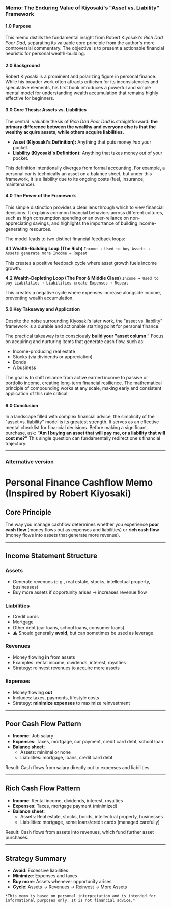 ### **Memo: The Enduring Value of Kiyosaki's "Asset vs. Liability" Framework**

#### 1.0 Purpose

This memo distills the fundamental insight from Robert Kiyosaki's *Rich Dad Poor Dad*, separating its valuable core principle from the author's more controversial commentary. The objective is to present a actionable financial heuristic for personal wealth-building.

#### 2.0 Background

Robert Kiyosaki is a prominent and polarizing figure in personal finance. While his broader work often attracts criticism for its inconsistencies and speculative elements, his first book introduces a powerful and simple mental model for understanding wealth accumulation that remains highly effective for beginners.

#### 3.0 Core Thesis: Assets vs. Liabilities

The central, valuable thesis of *Rich Dad Poor Dad* is straightforward: **the primary difference between the wealthy and everyone else is that the wealthy acquire assets, while others acquire liabilities.**

*   **Asset (Kiyosaki's Definition):** Anything that puts money *into* your pocket.
*   **Liability (Kiyosaki's Definition):** Anything that takes money *out* of your pocket.

This definition intentionally diverges from formal accounting. For example, a personal car is technically an asset on a balance sheet, but under this framework, it is a liability due to its ongoing costs (fuel, insurance, maintenance).

#### 4.0 The Power of the Framework

This simple distinction provides a clear lens through which to view financial decisions. It explains common financial behaviors across different cultures, such as high consumption spending or an over-reliance on non-appreciating savings, and highlights the importance of building income-generating resources.

The model leads to two distinct financial feedback loops:

**4.1 Wealth-Building Loop (The Rich)**
`Income → Used to buy Assets → Assets generate more Income → Repeat`

This creates a positive feedback cycle where asset growth fuels income growth.

**4.2 Wealth-Depleting Loop (The Poor & Middle Class)**
`Income → Used to buy Liabilities → Liabilities create Expenses → Repeat`

This creates a negative cycle where expenses increase alongside income, preventing wealth accumulation.

#### 5.0 Key Takeaway and Application

Despite the noise surrounding Kiyosaki's later work, the "asset vs. liability" framework is a durable and actionable starting point for personal finance.

The practical takeaway is to consciously **build your "asset column."** Focus on acquiring and nurturing items that generate cash flow, such as:
*   Income-producing real estate
*   Stocks (via dividends or appreciation)
*   Bonds
*   A business

The goal is to shift reliance from active earned income to passive or portfolio income, creating long-term financial resilience. The mathematical principle of compounding works at any scale, making early and consistent application of this rule critical.

#### 6.0 Conclusion

In a landscape filled with complex financial advice, the simplicity of the "asset vs. liability" model is its greatest strength. It serves as an effective mental checklist for financial decisions. Before making a significant purchase, ask: **"Am I buying an asset that will pay me, or a liability that will cost me?"** This single question can fundamentally redirect one's financial trajectory.

---

### Alternative version

# Personal Finance Cashflow Memo (Inspired by Robert Kiyosaki)

## Core Principle
The way you manage cashflow determines whether you experience **poor cash flow** (money flows out as expenses and liabilities) or **rich cash flow** (money flows into assets that generate more revenue).

---

## Income Statement Structure

### Assets
- Generate revenues (e.g., real estate, stocks, intellectual property, businesses)
- Buy more assets if opportunity arises → increases revenue flow

### Liabilities
- Credit cards  
- Mortgage  
- Other debt (car loans, school loans, consumer loans)  
- ⚠️ Should generally **avoid**, but can sometimes be used as leverage

### Revenues
- Money flowing **in** from assets  
- Examples: rental income, dividends, interest, royalties  
- Strategy: reinvest revenues to acquire more assets

### Expenses
- Money flowing **out**  
- Includes: taxes, payments, lifestyle costs  
- Strategy: **minimize expenses** to maximize reinvestment

---

## Poor Cash Flow Pattern
- **Income**: Job salary  
- **Expenses**: Taxes, mortgage, car payment, credit card debt, school loan  
- **Balance sheet**:  
  - Assets: minimal or none  
  - Liabilities: mortgage, loans, credit card debt  

Result: Cash flows from salary directly out to expenses and liabilities.

---

## Rich Cash Flow Pattern
- **Income**: Rental income, dividends, interest, royalties  
- **Expenses**: Taxes, mortgage payment (minimized)  
- **Balance sheet**:  
  - Assets: Real estate, stocks, bonds, intellectual property, businesses  
  - Liabilities: mortgage, some loans/credit cards (managed carefully)  

Result: Cash flows from assets into revenues, which fund further asset purchases.

---

## Strategy Summary
- **Avoid**: Excessive liabilities  
- **Minimize**: Expenses and taxes  
- **Buy more**: Assets whenever opportunity arises  
- **Cycle**: Assets → Revenues → Reinvest → More Assets  
```
*This memo is based on personal interpretation and is intended for informational purposes only. It is not financial advice.*
